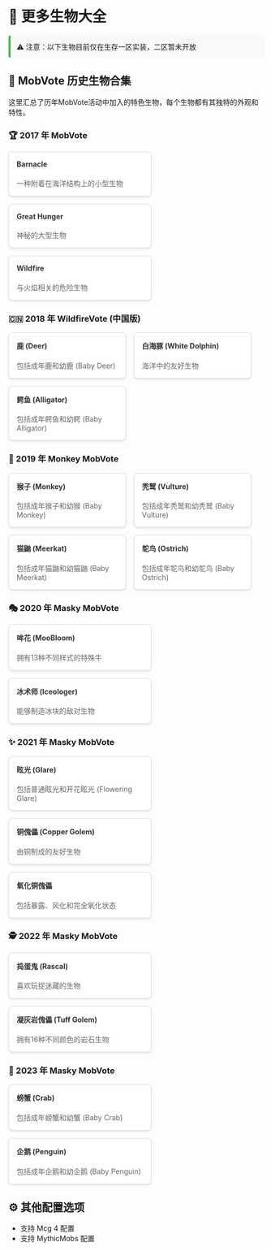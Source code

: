 # 🐾 更多生物大全

<div style="background-color: #f9f9f9; border-left: 4px solid #4CAF50; padding: 12px; border-radius: 4px; margin-bottom: 20px;">
  ⚠️ 注意：以下生物目前仅在生存一区实装，二区暂未开放
</div>

## 📅 MobVote 历史生物合集

这里汇总了历年MobVote活动中加入的特色生物，每个生物都有其独特的外观和特性。

### 🏆 2017 年 MobVote

<div class="生物卡片" style="display: flex; flex-wrap: wrap; gap: 15px; margin-bottom: 20px;">
  <div style="background-color: #ffffff; border: 1px solid #ddd; border-radius: 8px; padding: 15px; width: calc(33.333% - 15px); min-width: 250px; box-shadow: 0 2px 4px rgba(0,0,0,0.1);">
    <h4 style="color: #333; margin-top: 0;">Barnacle</h4>
    <p style="color: #666; margin-bottom: 0;">一种附着在海洋结构上的小型生物</p>
  </div>
  <div style="background-color: #ffffff; border: 1px solid #ddd; border-radius: 8px; padding: 15px; width: calc(33.333% - 15px); min-width: 250px; box-shadow: 0 2px 4px rgba(0,0,0,0.1);">
    <h4 style="color: #333; margin-top: 0;">Great Hunger</h4>
    <p style="color: #666; margin-bottom: 0;">神秘的大型生物</p>
  </div>
  <div style="background-color: #ffffff; border: 1px solid #ddd; border-radius: 8px; padding: 15px; width: calc(33.333% - 15px); min-width: 250px; box-shadow: 0 2px 4px rgba(0,0,0,0.1);">
    <h4 style="color: #333; margin-top: 0;">Wildfire</h4>
    <p style="color: #666; margin-bottom: 0;">与火焰相关的危险生物</p>
  </div>
</div>

### 🇨🇳 2018 年 WildfireVote (中国版)

<div class="生物卡片" style="display: flex; flex-wrap: wrap; gap: 15px; margin-bottom: 20px;">
  <div style="background-color: #ffffff; border: 1px solid #ddd; border-radius: 8px; padding: 15px; width: calc(25% - 15px); min-width: 200px; box-shadow: 0 2px 4px rgba(0,0,0,0.1);">
    <h4 style="color: #333; margin-top: 0;">鹿 (Deer)</h4>
    <p style="color: #666; margin-bottom: 0;">包括成年鹿和幼鹿 (Baby Deer)</p>
  </div>
  <div style="background-color: #ffffff; border: 1px solid #ddd; border-radius: 8px; padding: 15px; width: calc(25% - 15px); min-width: 200px; box-shadow: 0 2px 4px rgba(0,0,0,0.1);">
    <h4 style="color: #333; margin-top: 0;">白海豚 (White Dolphin)</h4>
    <p style="color: #666; margin-bottom: 0;">海洋中的友好生物</p>
  </div>
  <div style="background-color: #ffffff; border: 1px solid #ddd; border-radius: 8px; padding: 15px; width: calc(25% - 15px); min-width: 200px; box-shadow: 0 2px 4px rgba(0,0,0,0.1);">
    <h4 style="color: #333; margin-top: 0;">鳄鱼 (Alligator)</h4>
    <p style="color: #666; margin-bottom: 0;">包括成年鳄鱼和幼鳄 (Baby Alligator)</p>
  </div>
</div>

### 🐒 2019 年 Monkey MobVote

<div class="生物卡片" style="display: flex; flex-wrap: wrap; gap: 15px; margin-bottom: 20px;">
  <div style="background-color: #ffffff; border: 1px solid #ddd; border-radius: 8px; padding: 15px; width: calc(25% - 15px); min-width: 200px; box-shadow: 0 2px 4px rgba(0,0,0,0.1);">
    <h4 style="color: #333; margin-top: 0;">猴子 (Monkey)</h4>
    <p style="color: #666; margin-bottom: 0;">包括成年猴子和幼猴 (Baby Monkey)</p>
  </div>
  <div style="background-color: #ffffff; border: 1px solid #ddd; border-radius: 8px; padding: 15px; width: calc(25% - 15px); min-width: 200px; box-shadow: 0 2px 4px rgba(0,0,0,0.1);">
    <h4 style="color: #333; margin-top: 0;">秃鹫 (Vulture)</h4>
    <p style="color: #666; margin-bottom: 0;">包括成年秃鹫和幼秃鹫 (Baby Vulture)</p>
  </div>
  <div style="background-color: #ffffff; border: 1px solid #ddd; border-radius: 8px; padding: 15px; width: calc(25% - 15px); min-width: 200px; box-shadow: 0 2px 4px rgba(0,0,0,0.1);">
    <h4 style="color: #333; margin-top: 0;">猫鼬 (Meerkat)</h4>
    <p style="color: #666; margin-bottom: 0;">包括成年猫鼬和幼猫鼬 (Baby Meerkat)</p>
  </div>
  <div style="background-color: #ffffff; border: 1px solid #ddd; border-radius: 8px; padding: 15px; width: calc(25% - 15px); min-width: 200px; box-shadow: 0 2px 4px rgba(0,0,0,0.1);">
    <h4 style="color: #333; margin-top: 0;">鸵鸟 (Ostrich)</h4>
    <p style="color: #666; margin-bottom: 0;">包括成年鸵鸟和幼鸵鸟 (Baby Ostrich)</p>
  </div>
</div>

### 🎭 2020 年 Masky MobVote

<div class="生物卡片" style="display: flex; flex-wrap: wrap; gap: 15px; margin-bottom: 20px;">
  <div style="background-color: #ffffff; border: 1px solid #ddd; border-radius: 8px; padding: 15px; width: calc(50% - 15px); min-width: 250px; box-shadow: 0 2px 4px rgba(0,0,0,0.1);">
    <h4 style="color: #333; margin-top: 0;">哞花 (MooBloom)</h4>
    <p style="color: #666; margin-bottom: 0;">拥有13种不同样式的特殊牛</p>
  </div>
  <div style="background-color: #ffffff; border: 1px solid #ddd; border-radius: 8px; padding: 15px; width: calc(50% - 15px); min-width: 250px; box-shadow: 0 2px 4px rgba(0,0,0,0.1);">
    <h4 style="color: #333; margin-top: 0;">冰术师 (Iceologer)</h4>
    <p style="color: #666; margin-bottom: 0;">能够制造冰块的敌对生物</p>
  </div>
</div>

### ✨ 2021 年 Masky MobVote

<div class="生物卡片" style="display: flex; flex-wrap: wrap; gap: 15px; margin-bottom: 20px;">
  <div style="background-color: #ffffff; border: 1px solid #ddd; border-radius: 8px; padding: 15px; width: calc(33.333% - 15px); min-width: 250px; box-shadow: 0 2px 4px rgba(0,0,0,0.1);">
    <h4 style="color: #333; margin-top: 0;">眩光 (Glare)</h4>
    <p style="color: #666; margin-bottom: 0;">包括普通眩光和开花眩光 (Flowering Glare)</p>
  </div>
  <div style="background-color: #ffffff; border: 1px solid #ddd; border-radius: 8px; padding: 15px; width: calc(33.333% - 15px); min-width: 250px; box-shadow: 0 2px 4px rgba(0,0,0,0.1);">
    <h4 style="color: #333; margin-top: 0;">铜傀儡 (Copper Golem)</h4>
    <p style="color: #666; margin-bottom: 0;">由铜制成的友好生物</p>
  </div>
  <div style="background-color: #ffffff; border: 1px solid #ddd; border-radius: 8px; padding: 15px; width: calc(33.333% - 15px); min-width: 250px; box-shadow: 0 2px 4px rgba(0,0,0,0.1);">
    <h4 style="color: #333; margin-top: 0;">氧化铜傀儡</h4>
    <p style="color: #666; margin-bottom: 0;">包括暴露、风化和完全氧化状态</p>
  </div>
</div>

### 🕵️ 2022 年 Masky MobVote

<div class="生物卡片" style="display: flex; flex-wrap: wrap; gap: 15px; margin-bottom: 20px;">
  <div style="background-color: #ffffff; border: 1px solid #ddd; border-radius: 8px; padding: 15px; width: calc(50% - 15px); min-width: 250px; box-shadow: 0 2px 4px rgba(0,0,0,0.1);">
    <h4 style="color: #333; margin-top: 0;">捣蛋鬼 (Rascal)</h4>
    <p style="color: #666; margin-bottom: 0;">喜欢玩捉迷藏的生物</p>
  </div>
  <div style="background-color: #ffffff; border: 1px solid #ddd; border-radius: 8px; padding: 15px; width: calc(50% - 15px); min-width: 250px; box-shadow: 0 2px 4px rgba(0,0,0,0.1);">
    <h4 style="color: #333; margin-top: 0;">凝灰岩傀儡 (Tuff Golem)</h4>
    <p style="color: #666; margin-bottom: 0;">拥有16种不同颜色的岩石生物</p>
  </div>
</div>

### 🐧 2023 年 Masky MobVote

<div class="生物卡片" style="display: flex; flex-wrap: wrap; gap: 15px; margin-bottom: 20px;">
  <div style="background-color: #ffffff; border: 1px solid #ddd; border-radius: 8px; padding: 15px; width: calc(50% - 15px); min-width: 250px; box-shadow: 0 2px 4px rgba(0,0,0,0.1);">
    <h4 style="color: #333; margin-top: 0;">螃蟹 (Crab)</h4>
    <p style="color: #666; margin-bottom: 0;">包括成年螃蟹和幼蟹 (Baby Crab)</p>
  </div>
  <div style="background-color: #ffffff; border: 1px solid #ddd; border-radius: 8px; padding: 15px; width: calc(50% - 15px); min-width: 250px; box-shadow: 0 2px 4px rgba(0,0,0,0.1);">
    <h4 style="color: #333; margin-top: 0;">企鹅 (Penguin)</h4>
    <p style="color: #666; margin-bottom: 0;">包括成年企鹅和幼企鹅 (Baby Penguin)</p>
  </div>
</div>

## ⚙️ 其他配置选项

- 支持 Mcg 4 配置
- 支持 MythicMobs 配置